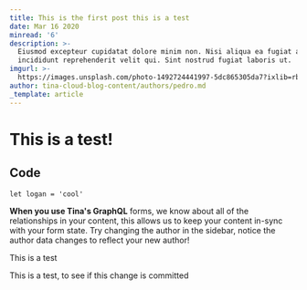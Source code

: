 ```yaml
---
title: This is the first post this is a test
date: Mar 16 2020
minread: '6'
description: >-
  Eiusmod excepteur cupidatat dolore minim non. Nisi aliqua ea fugiat anim aute
  incididunt reprehenderit velit qui. Sint nostrud fugiat laboris ut.
imgurl: >-
  https://images.unsplash.com/photo-1492724441997-5dc865305da7?ixlib=rb-1.2.1&ixid=eyJhcHBfaWQiOjEyMDd9&auto=format&fit=crop&w=1679&q=80
author: tina-cloud-blog-content/authors/pedro.md
_template: article
---
```


# This is a test!

## Code

    let logan = 'cool'

**When you use Tina's GraphQL** forms, we know about all of the relationships in your content, this allows us to keep your content in-sync with your form state. Try changing the author in the sidebar, notice the author data changes to reflect your new author!

This is a test


This is a test,  to see if this change is committed
